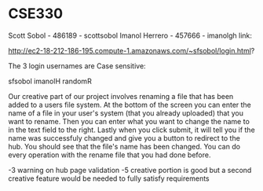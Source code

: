 # CSE330
Scott Sobol - 486189 - scottsobol
Imanol Herrero - 457666 - imanolgh
link:

http://ec2-18-212-186-195.compute-1.amazonaws.com/~sfsobol/login.html?

The 3 login usernames are Case sensitive:

sfsobol
imanolH
randomR


Our creative part of our project involves renaming a file that has been added to a users file system.
At the bottom of the screen you can enter the name of a file in your user's system (that you already uploaded) that you want to rename.
Then you can enter what you want to change the name to in the text field to the right. 
Lastly when you click submit, it will tell you if the name was successfuly changed and give you a button to redirect to the hub.
You should see that the file's name has been changed.
You can do every operation with the rename file that you had done before.


-3 warning on hub page validation
-5 creative portion is good but a second creative feature would be needed to fully satisfy requirements
